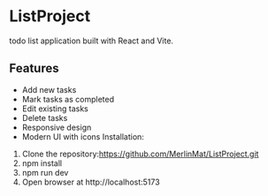 # ListProject
todo list application built with React and Vite.

## Features

- Add new tasks
- Mark tasks as completed
- Edit existing tasks
- Delete tasks
- Responsive design
- Modern UI with icons
  Installation:

1. Clone the repository:https://github.com/MerlinMat/ListProject.git
2. npm install
3. npm run dev
4. Open browser at http://localhost:5173
   
